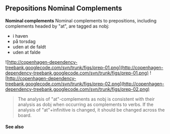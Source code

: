 ## Prepositions Nominal Complements ##

**Nominal complements** Nominal complements to prepositions, including complements headed by "at", are tagged as nobj:

  * i haven
  * på torsdag
  * uden at de faldt
  * uden at falde

![http://copenhagen-dependency-treebank.googlecode.com/svn/trunk/figs/prep-01.png](http://copenhagen-dependency-treebank.googlecode.com/svn/trunk/figs/prep-01.png) ![http://copenhagen-dependency-treebank.googlecode.com/svn/trunk/figs/prep-02.png](http://copenhagen-dependency-treebank.googlecode.com/svn/trunk/figs/prep-02.png)

> The analysis of "at"-complements as nobj is consistent with their analysis as dobj when occurring as complements to verbs. If the analysis of "at"+infinitive is changed, it should be changed across the board.


#### See also ####


